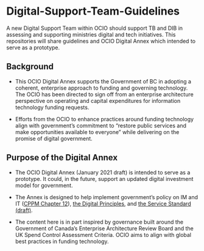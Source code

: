 # Digital-Support-Team-Guidelines

A new Digital Support Team within OCIO should support TB and DIB in assessing and supporting ministries digital and tech initiatives. This repositories will share guidelines and OCIO Digital Annex which intended to serve as a prototype.

## Background

* This OCIO Digital Annex supports the Government of BC in adopting a coherent, enterprise approach to funding and governing technology. The OCIO has been directed to sign off from an enterprise architecture perspective on operating and capital expenditures for information technology funding requests. 

* Efforts from the OCIO to enhance practices around funding technology align with government’s commitment to “restore public services and make opportunities available to everyone” while delivering on the promise of digital government.


## Purpose of the Digital Annex

* The OCIO Digital Annex (January 2021 draft) is intended to serve as a prototype. It could, in the future, support an updated digital investment model for government.

* The Annex is designed to help implement government’s policy on IM and IT ([CPPM Chapter 12](https://www2.gov.bc.ca/gov/content/governments/policies-for-government/core-policy/policies/im-it-management)), [the Digital Principles](https://github.com/bcgov/Digital-Principles), and [the Service Standard (draft)](https://github.com/rumoncarter/Service-Standard).

* The content here is in part inspired by governance built around the Government of Canada’s Enterprise Architecture Review Board and the UK Spend Control Assessment Criteria. OCIO aims to align with global best practices in funding technology.
